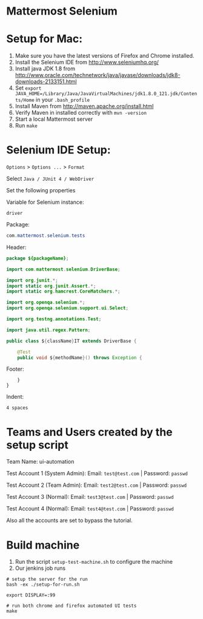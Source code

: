 Mattermost Selenium 
==========================

# Setup for Mac:

1. Make sure you have the latest versions of Firefox and Chrome installed.
1. Install the Selenium IDE from http://www.seleniumhq.org/
1. Install java JDK 1.8 from  http://www.oracle.com/technetwork/java/javase/downloads/jdk8-downloads-2133151.html
1. Set `export JAVA_HOME=/Library/Java/JavaVirtualMachines/jdk1.8.0_121.jdk/Contents/Home` in your `.bash_profile`
1. Install Maven from http://maven.apache.org/install.html
1. Verify Maven in installed correctly with `mvn -version`
1. Start a local Mattermost server
1. Run `make` 

# Selenium IDE Setup:

`Options` > `Options ...` > `Format`

Select `Java / JUnit 4 / WebDriver`

Set the following properties

Variable for Selenium instance:
```
driver
```

Package:
```java
com.mattermost.selenium.tests
```

Header:
```java
package ${packageName};

import com.mattermost.selenium.DriverBase;

import org.junit.*;
import static org.junit.Assert.*;
import static org.hamcrest.CoreMatchers.*;

import org.openqa.selenium.*;
import org.openqa.selenium.support.ui.Select;

import org.testng.annotations.Test;

import java.util.regex.Pattern;

public class ${className}IT extends DriverBase {

    @Test
    public void ${methodName}() throws Exception {

```

Footer:
```
    }
}
```

Indent:
```
4 spaces
```

# Teams and Users created by the setup script
Team Name: ui-automation

Test Account 1 (System Admin): Email: `test@test.com` | Password: `passwd`

Test Account 2 (Team Admin): Email: `test2@test.com` | Password: `passwd`

Test Account 3 (Normal): Email: `test3@test.com` | Password: `passwd`

Test Account 4 (Normal): Email: `test4@test.com` | Password: `passwd`

Also all the accounts are set to bypass the tutorial.


# Build machine
1. Run the script `setup-test-machine.sh` to configure the machine
2. Our jenkins job runs

```
# setup the server for the run
bash -ex ./setup-for-run.sh

export DISPLAY=:99

# run both chrome and firefox automated UI tests
make
```


